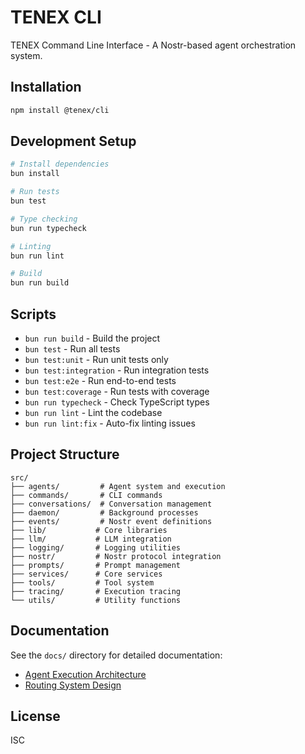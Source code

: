 # TENEX CLI

TENEX Command Line Interface - A Nostr-based agent orchestration system.

## Installation

```bash
npm install @tenex/cli
```

## Development Setup

```bash
# Install dependencies
bun install

# Run tests
bun test

# Type checking
bun run typecheck

# Linting
bun run lint

# Build
bun run build
```

## Scripts

- `bun run build` - Build the project
- `bun test` - Run all tests
- `bun test:unit` - Run unit tests only
- `bun test:integration` - Run integration tests
- `bun test:e2e` - Run end-to-end tests
- `bun test:coverage` - Run tests with coverage
- `bun run typecheck` - Check TypeScript types
- `bun run lint` - Lint the codebase
- `bun run lint:fix` - Auto-fix linting issues

## Project Structure

```
src/
├── agents/         # Agent system and execution
├── commands/       # CLI commands
├── conversations/  # Conversation management
├── daemon/         # Background processes
├── events/         # Nostr event definitions
├── lib/           # Core libraries
├── llm/           # LLM integration
├── logging/       # Logging utilities
├── nostr/         # Nostr protocol integration
├── prompts/       # Prompt management
├── services/      # Core services
├── tools/         # Tool system
├── tracing/       # Execution tracing
└── utils/         # Utility functions
```

## Documentation

See the `docs/` directory for detailed documentation:

- [Agent Execution Architecture](docs/AGENT-EXECUTION-ARCHITECTURE.md)
- [Routing System Design](docs/routing-system-redesign.md)

## License

ISC
